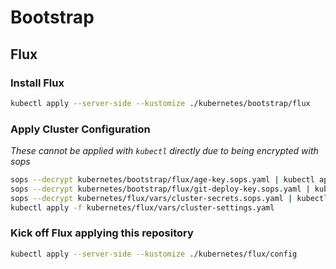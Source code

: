 # Bootstrap

## Flux

### Install Flux

```sh
kubectl apply --server-side --kustomize ./kubernetes/bootstrap/flux
```

### Apply Cluster Configuration

_These cannot be applied with `kubectl` directly due to being encrypted with sops_

```sh
sops --decrypt kubernetes/bootstrap/flux/age-key.sops.yaml | kubectl apply -f -
sops --decrypt kubernetes/bootstrap/flux/git-deploy-key.sops.yaml | kubectl apply -f -
sops --decrypt kubernetes/flux/vars/cluster-secrets.sops.yaml | kubectl apply -f -
kubectl apply -f kubernetes/flux/vars/cluster-settings.yaml
```

### Kick off Flux applying this repository

```sh
kubectl apply --server-side --kustomize ./kubernetes/flux/config
```
